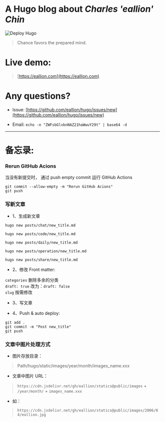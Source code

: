 # A Hugo blog about *Charles 'eallion' Chin*
![Deploy Hugo](https://github.com/eallion/hugo/workflows/Deploy%20Hugo/badge.svg)

> Chance favors the prepared mind.

# Live demo:
> [https://eallion.com](https://eallion.com)

# Any questions?

- Issue:
[https://github.com/eallion/hugo/issues/new](https://github.com/eallion/hugo/issues/new)  

- Email: 
`echo -n "ZWFsbGlvbnNAZ21haWwuY29t" | base64 -d`

---

# 备忘录:

### Rerun GitHub Acions

当没有新提交时， 通过 push empty commit 运行 GitHub Actions

```
git commit --allow-empty -m "Rerun GitHub Acions"
git push
```

### 写新文章
- 1、生成新文章

```
hugo new posts/chat/new_title.md

hugo new posts/code/new_title.md

hugo new posts/daily/new_title.md

hugo new posts/operation/new_title.md

hugo new posts/share/new_title.md
```

- 2、修改 Front matter:  

`categories` 删除多余的分类    
`draft: true` 改为：`draft: false`  
`slug` 按需修改

- 3、写文章  

- 4、Push & auto deploy:
```
git add .
git commit -m "Post new_title"
git push
```

### 文章中图片处理方式
- 图片存放目录：

> Path/hugo/static/images/year/month/images_name.xxx

- 文章中图片 URL：

> `https://cdn.jsdelivr.net/gh/eallion/statics@public/images` + `/year/month/` + `images_name.xxx`  

- 如：

> `https://cdn.jsdelivr.net/gh/eallion/statics@public/images/2006/04/eallion.jpg`